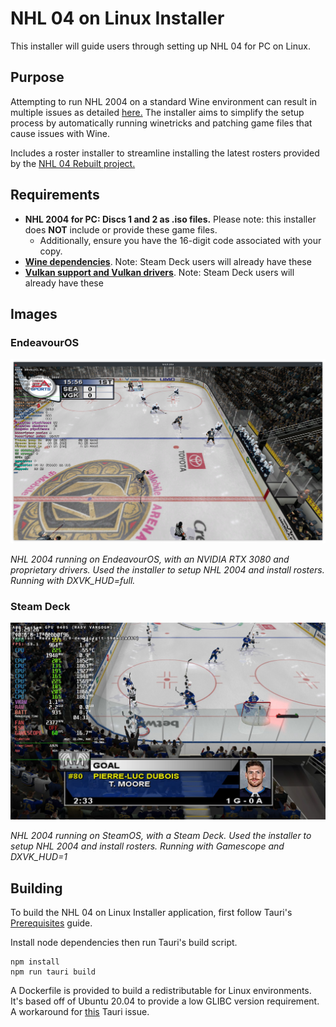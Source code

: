 # NHL 04 on Linux Installer

This installer will guide users through setting up NHL 04 for PC on Linux.

## Purpose

Attempting to run NHL 2004 on a standard Wine environment can result in multiple issues as detailed [here.](https://appdb.winehq.org/objectManager.php?sClass=application&iId=2943)
The installer aims to simplify the setup process by automatically running winetricks and patching game files that cause issues with Wine.

Includes a roster installer to streamline installing the latest rosters provided by the [NHL 04 Rebuilt project.](https://www.tapatalk.com/groups/nhl04rebuilt/nhl04-rebuilt-2023-2024-links-installation-info-t13.html)

## Requirements

- **NHL 2004 for PC: Discs 1 and 2 as .iso files.** Please note: this installer does **NOT** include or provide these game files.
  - Additionally, ensure you have the 16-digit code associated with your copy.
- **[Wine dependencies](https://www.gloriouseggroll.tv/how-to-get-out-of-wine-dependency-hell/)**. Note: Steam Deck users will already have these
- **[Vulkan support and Vulkan drivers](https://github.com/lutris/docs/blob/master/InstallingDrivers.md)**. Note: Steam Deck users will already have these

## Images
### EndeavourOS
![NHL 2004 running in EndeavourOS, NVIDIA RTX 3080](./assets/nhl-endeavouros-screenshot.png)

*NHL 2004 running on EndeavourOS, with an NVIDIA RTX 3080 and proprietary drivers. Used the installer to setup NHL 2004 and install rosters. Running with DXVK_HUD=full.*

### Steam Deck
![NHL 2004 running in EndeavourOS, NVIDIA RTX 3080](./assets/nhl-steamos-screenshot.jpg)

*NHL 2004 running on SteamOS, with a Steam Deck. Used the installer to setup NHL 2004 and install rosters. Running with Gamescope and DXVK_HUD=1*

## Building

To build the NHL 04 on Linux Installer application, first follow Tauri's [Prerequisites](https://tauri.app/v1/guides/getting-started/prerequisites) guide.

Install node dependencies then run Tauri's build script.

```
npm install
npm run tauri build
```

A Dockerfile is provided to build a redistributable for Linux environments. It's based off of Ubuntu 20.04 to provide a low GLIBC version requirement.
A workaround for [this](https://github.com/tauri-apps/tauri/issues/1355) Tauri issue.